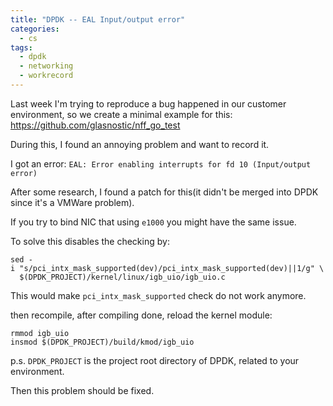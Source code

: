 ```yaml
---
title: "DPDK -- EAL Input/output error"
categories:
  - cs
tags:
  - dpdk
  - networking
  - workrecord
---
```


Last week I'm trying to reproduce a bug happened in our customer environment, so we create a minimal example for this: https://github.com/glasnostic/nff_go_test

During this, I found an annoying problem and want to record it.

I got an error: `EAL: Error enabling interrupts for fd 10 (Input/output error)`

After some research, I found a patch for this(it didn't be merged into DPDK since it's a VMWare problem).

If you try to bind NIC that using `e1000` you might have the same issue.

To solve this disables the checking by:

```
sed -i "s/pci_intx_mask_supported(dev)/pci_intx_mask_supported(dev)||1/g" \
  $(DPDK_PROJECT)/kernel/linux/igb_uio/igb_uio.c
```

This would make `pci_intx_mask_supported` check do not work anymore.

then recompile, after compiling done, reload the kernel module:

```
rmmod igb_uio
insmod $(DPDK_PROJECT)/build/kmod/igb_uio
```

p.s. `DPDK_PROJECT` is the project root directory of DPDK, related to your environment.

Then this problem should be fixed.
